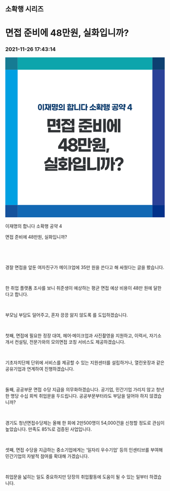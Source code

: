 ## 소확행 시리즈
# 면접 준비에 48만원, 실화입니까?
### 2021-11-26 17:43:14
![면접 준비에 48만원, 실화입니까?](004.png)

이재명의 합니다 소확행 공약 4

면접 준비에 48만원, 실화입니까?

​

​

경찰 면접을 앞둔 여자친구가 메이크업에 35만 원을 쓴다고 해 싸웠다는 글을 봤습니다.

​

한 취업 플랫폼 조사를 보니 취준생이 예상하는 평균 면접 예상 비용이 48만 원에 달한다고 합니다.

​

부모님 부담도 덜어주고, 혼자 끙끙 앓지 않도록 를 도입하겠습니다.

​

첫째, 면접에 필요한 정장 대여, 헤어·메이크업과 사진촬영을 지원하고, 이력서, 자기소개서 컨설팅, 전문가와의 모의면접 코칭 서비스도 제공하겠습니다.

​

기초자치단체 단위에 서비스를 제공할 수 있는 지원센터를 설립하거나, 열린옷장과 같은 공유기업과 연계하여 진행하겠습니다.

​

둘째, 공공부문 면접 수당 지급을 의무화하겠습니다. 공기업, 민간기업 가리지 않고 청년 한 명당 수십 회씩 취업문을 두드립니다. 공공부문부터라도 부담을 덜어야 하지 않겠습니까?

​

경기도 청년면접수당제는 올해 한 회에 2만500명이 54,000건을 신청할 정도로 관심이 높았습니다. 만족도 85%로 검증된 사업입니다.

​

셋째, 면접 수당을 지급하는 중소기업에게는 ‘일자리 우수기업’ 등의 인센티브를 부여해 민간기업의 자발적 참여를 확대해 가겠습니다.

​

취업문을 넓히는 일도 중요하지만 당장의 취업활동에 도움이 될 수 있는 일부터 하겠습니다.